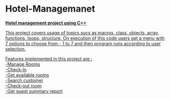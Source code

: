 # Hotel-Managemanet
<u><strong>Hotel management project using C++ </strong>
    
This project covers usage of topics sucs as macros, class, objects, array, functions, loops, structure.
On execution of this code users get a menu with 7 options to choose from - 1 to 7 and then program runs according to user selection.

Features implemented in this project are : <br>
    -Manage Rooms <br>
    -Check-In <br>
    -Get available rooms <br>
    -Search customer <br>
    -Check-out room <br>
    -Get guest summary report
